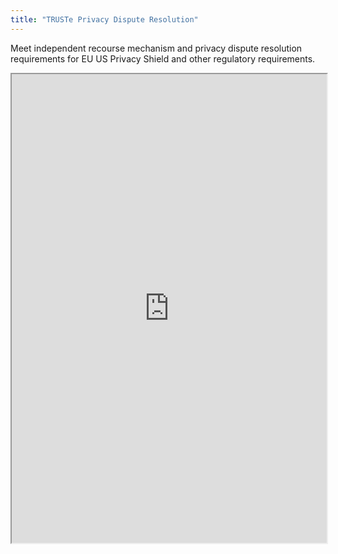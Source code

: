 ```yaml
---
title: "TRUSTe Privacy Dispute Resolution"
---
```


Meet independent recourse mechanism and privacy dispute resolution requirements for EU US Privacy Shield and other regulatory requirements.

<iframe height="750" width="100%" src="https://ewelton.github.io/ktest/wiki.html#TRUSTe%20Privacy%20Dispute%20Resolution"></iframe>
